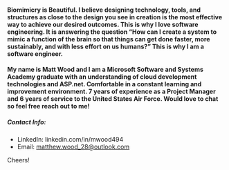 #### Biomimicry is Beautiful. I believe designing technology, tools, and structures as close to the design you see in creation is the most effective way to achieve our desired outcomes. This is why I love software engineering. It is answering the question “How can I create a system to mimic a function of the brain so that things can get done faster, more sustainably, and with less effort on us humans?” This is why I am a software engineer.

#### My name is Matt Wood and I am a Microsoft Software and Systems Academy graduate with an understanding of cloud development technologies and ASP.net. Comfortable in a constant learning and improvement environment. 7 years of experience as a Project Manager and 6 years of service to the United States Air Force. Would love to chat so feel free reach out to me!
##### Contact Info:
- LinkedIn: linkedin.com/in/mwood494
- Email: matthew.wood_28@outlook.com


Cheers!

